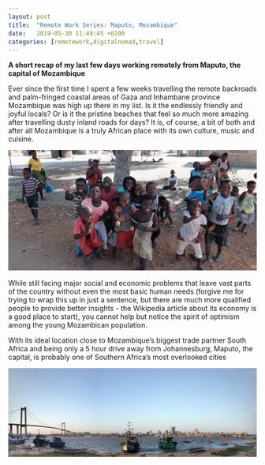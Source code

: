 ```yaml
---
layout: post
title:  "Remote Work Series: Maputo, Mozambique"
date:   2019-05-30 11:49:45 +0200
categories: [remotework,digitalnomad,travel]
---
```


**A short recap of my last few days working remotely from Maputo, the capital of Mozambique**

Ever since the first time I spent a few weeks travelling the remote backroads and palm-fringed coastal areas of Gaza and Inhambane province Mozambique was high up there in my list. Is it the endlessly friendly and joyful locals? Or is it the pristine beaches that feel so much more amazing after travelling dusty inland roads for days? It is, of course, a bit of both and after all Mozambique is a truly African place with its own culture, music and cuisine.  

![Smiling Mozambicans](/assets/images/mozambique_locals.jpg)

While still facing major social and economic problems that leave vast parts of the country without even the most basic human needs (forgive me for trying to wrap this up in just a sentence, but there are much more qualified people to provide better insights - the Wikipedia article about its economy is a good place to start), you cannot help but notice the spirit of optimism among the young Mozambican population.

With its ideal location close to Mozambique’s biggest trade partner South Africa and being only a 5 hour drive away from Johannesburg, Maputo, the capital, is probably one of Southern Africa’s most overlooked cities


![Maputo Skyline from Catembe](/assets/images/maputo_skyline_catembe.jpg)

